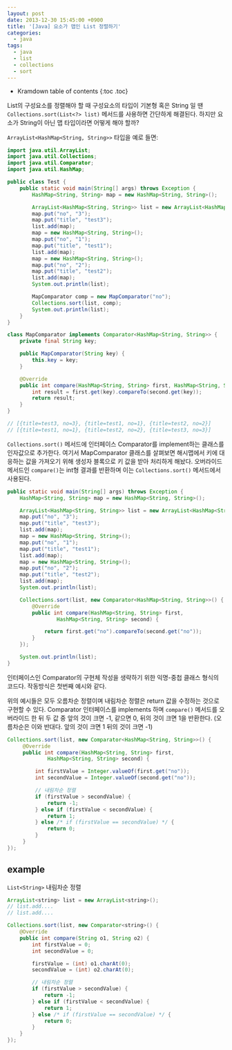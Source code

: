 ```yaml
---
layout: post
date: 2013-12-30 15:45:00 +0900
title: '[Java] 요소가 맵인 List 정렬하기'
categories:
  - java
tags:
  - java
  - list
  - collections
  - sort
---
```


* Kramdown table of contents
{:toc .toc}

List의 구성요소를 정렬해야 할 때 구성요소의 타입이 기본형 혹은 String 일 땐 `Collections.sort(List<?> list)` 메서드를 사용하면 간단하게 해결된다. 하지만 요소가 String이 아닌 맵 타입이라면 어떻게 해야 할까?

`ArrayList<HashMap<String, String>>` 타입을 예로 들면:

```java
import java.util.ArrayList;
import java.util.Collections;
import java.util.Comparator;
import java.util.HashMap;

public class Test {
    public static void main(String[] args) throws Exception {
        HashMap<String, String> map = new HashMap<String, String>();

        ArrayList<HashMap<String, String>> list = new ArrayList<HashMap<String, String>>();
        map.put("no", "3");
        map.put("title", "test3");
        list.add(map);
        map = new HashMap<String, String>();
        map.put("no", "1");
        map.put("title", "test1");
        list.add(map);
        map = new HashMap<String, String>();
        map.put("no", "2");
        map.put("title", "test2");
        list.add(map);
        System.out.println(list);

        MapComparator comp = new MapComparator("no");
        Collections.sort(list, comp);
        System.out.println(list);
    }
}

class MapComparator implements Comparator<HashMap<String, String>> {
    private final String key;

    public MapComparator(String key) {
        this.key = key;
    }

    @Override
    public int compare(HashMap<String, String> first, HashMap<String, String> second) {
        int result = first.get(key).compareTo(second.get(key));
        return result;
    }
}

// [{title=test3, no=3}, {title=test1, no=1}, {title=test2, no=2}]
// [{title=test1, no=1}, {title=test2, no=2}, {title=test3, no=3}]
```

`Collections.sort()` 메서드에 인터페이스 Comparator를 implement하는 클래스를 인자값으로 추가한다. 여기서 MapComparator 클래스를 살펴보면 해시맵에서 키에 대응하는 값을 가져오기 위해 생성자 블록으로 키 값을 받아 처리하게 해놨다. 오버라이드 메서드인 `compare()`는 int형 결과를 반환하며 이는 `Collections.sort()` 메서드에서 사용된다.

```java
public static void main(String[] args) throws Exception {
    HashMap<String, String> map = new HashMap<String, String>();

    ArrayList<HashMap<String, String>> list = new ArrayList<HashMap<String, String>>();
    map.put("no", "3");
    map.put("title", "test3");
    list.add(map);
    map = new HashMap<String, String>();
    map.put("no", "1");
    map.put("title", "test1");
    list.add(map);
    map = new HashMap<String, String>();
    map.put("no", "2");
    map.put("title", "test2");
    list.add(map);
    System.out.println(list);

    Collections.sort(list, new Comparator<HashMap<String, String>>() {
        @Override
        public int compare(HashMap<String, String> first,
                HashMap<String, String> second) {

            return first.get("no").compareTo(second.get("no"));
        }
    });

    System.out.println(list);
}
```

인터페이스인 Comparator의 구현체 작성을 생략하기 위한 익명-중첩 클래스 형식의 코드다. 작동방식은 첫번째 예시와 같다.

위의 예시들은 모두 오름차순 정렬이며 내림차순 정렬은 return 값을 수정하는 것으로 구현할 수 있다. Comparator 인터페이스를 implements 하며 `compare()` 메서드를 오버라이드 한 뒤  두 값 중 앞의 것이 크면 -1, 같으면 0, 뒤의 것이 크면 1을 반환한다. (오름차순은 이와 반대다. 앞의 것이 크면 1 뒤의 것이 크면 -1)

```java
Collections.sort(list, new Comparator<HashMap<String, String>>() {
     @Override
     public int compare(HashMap<String, String> first,
             HashMap<String, String> second) {

         int firstValue = Integer.valueOf(first.get("no"));
         int secondValue = Integer.valueOf(second.get("no"));

         // 내림차순 정렬
         if (firstValue > secondValue) {
             return -1;
         } else if (firstValue < secondValue) {
             return 1;
         } else /* if (firstValue == secondValue) */ {
             return 0;
         }
     }
});
```

## example

`List<String>` 내림차순 정렬

```java
ArrayList<string> list = new ArrayList<string>();
// list.add....
// list.add....

Collections.sort(list, new Comparator<string>() {
    @Override
    public int compare(String o1, String o2) {
        int firstValue = 0;
        int secondValue = 0;

        firstValue = (int) o1.charAt(0);
        secondValue = (int) o2.charAt(0);

        // 내림차순 정렬
        if (firstValue > secondValue) {
            return -1;
        } else if (firstValue < secondValue) {
            return 1;
        } else /* if (firstValue == secondValue) */ {
            return 0;
        }
    }
});
```
